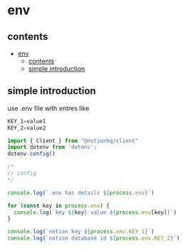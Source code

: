 # env

## contents

- [env](#env)
  - [contents](#contents)
  - [simple introduction](#simple-introduction)

## simple introduction

use .env file with entres like

```js
KEY_1=value1
KEY_2=value2
```

```js
import { Client } from "@notionhq/client"
import dotenv from 'dotenv';
dotenv.config()

/*
// config
*/

console.log(`.env has details ${process.env}`)

for (const key in process.env) {
  console.log(`key ${key} value ${process.env[key]}`)
}

console.log(`notion key ${process.env.KEY_1}`)
console.log(`notion database id ${process.env.KEY_2}`)
```

